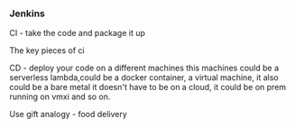 ### Jenkins  ###
CI - take the code and package it up

The key pieces of ci

CD - deploy your code on a different machines this machines could be a serverless lambda,could be a docker container, a virtual machine, it also could be a bare metal it doesn't have to be on a cloud, it could be on prem running on vmxi and so on.

Use gift analogy - food delivery
